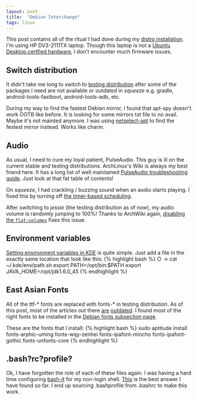 ```yaml
---
layout: post
title:  "Debian Interchange"
tags: linux
---
```


This post contains all of the ritual I had done during my
[distro installation][prev]. I'm using HP DV3-2111TX laptop.
Though this laptop is not a [Ubuntu Desktop certfied hardware][ubuntu-certified-list],
I don't encounter much firmware issues.

## Switch distribution
It didn't take me long to switch to [testing distribution][testing]
after some of the packages I need are not available or outdated in *squeeze*
e.g. gradle, android-tools-fastboot, android-tools-adb, etc.

During my way to find the fastest Debian mirror,
I found that apt-spy doesn't work OOTB like before. It is
looking for some mirrors txt file to no avail. Maybe it's
not mainted anymore. I was using [netselect-apt][netselect-apt]
to find the festest mirror instead. Works like charm.

## Audio
As usual, I need to cure my loyal patient, PulseAudio. This guy
is ill on the current  stable and testing distributions. ArchLinux's
Wiki is always my best friend here. It has a long list of well
maintained [PulseAudio troubleshooting guide][arch-pulseaudio].
Just look at that fat table of contents!

On *squeeze*, I had crackling / buzzing sound when an audio
starts playing. I fixed this by turning off [the timer-based scheduling][arch-tsched].

After switching to *jessie* (the testing distribution as of now),
my audio volume is randomly jumping to 100%! Thanks to ArchWiki again,
[disabling the `flat-volumes`][arch-jump] fixes this issue.

## Environment variables
[Setting environment variables in KDE][env] is quite simple.
Just add a file in the exactly same location that look like this:
{% highlight bash %}
    ○ → cat ~/.kde/env/path.sh
    export PATH=/opt/bin:$PATH
    export JAVA_HOME=/opt/jdk1.6.0_45
{% endhighlight %}

## East Asian Fonts
All of the ttf-* fonts are replaced with fonts-* in testing distribution.
As of this post, most of the articles out there [are][outdated2]
[outdated][outdated1]. I found most of the right fonts to be installed
in the [Debian fonts subsection page][fonts].

These are the fonts that I install:
{% highlight bash %}
sudo aptitude install fonts-arphic-uming fonts-wqy-zenhei fonts-ipafont-mincho fonts-ipafont-gothic fonts-unfonts-core
{% endhighlight %}

## .bash?rc?profile?
Ok, I have forgotten the role of each of these files again. I was having
a hard time configuring [bash-it][bash-it] for my non-login shell.
[This][superuser] is the best answer I have found so far. I end up sourcing
.bashprofile from .bashrc to make this work.

[prev]: {{page.previous.url}}
[readerchoice]: http://www.linuxjournal.com/rc2013?page=8
[testing]: http://www.debian.org/releases/testing/
[ubuntu-certified-list]: http://www.ubuntu.com/certification/desktop/make/HP/?page=1&category=Laptop
[netselect-apt]: http://askubuntu.com/questions/39922/how-do-you-select-the-fastest-mirror-from-the-command-line
[outdated1]: https://wiki.debian.org/Fonts#Commonly_Used_Fonts
[outdated2]: http://en.wikipedia.org/wiki/Help%3AMultilingual_support_%28East_Asian%29#Debian-based_GNU.2FLinux
[fonts]: http://packages.debian.org/testing/fonts/
[arch-pulseaudio]: https://wiki.archlinux.org/index.php/PulseAudio
[arch-tsched]: https://wiki.archlinux.org/index.php/PulseAudio#Glitches.2C_skips_or_crackling
[arch-jump]: https://wiki.archlinux.org/index.php/PulseAudio#Clients_alter_master_output_volume_.28aka_volume_jumps_to_100.25_after_running_application.29
[env]: http://userbase.kde.org/Session_Environment_Variables
[bash-it]: https://github.com/revans/bash-it
[superuser]: http://superuser.com/a/183980
